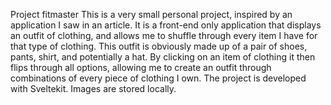 Project fitmaster
This is a very small personal project, inspired by an application I saw in an article. It is a front-end only application that displays an outfit of clothing, and allows me to shuffle through every item I have for that type of clothing. This outfit is obviously made up of a pair of shoes, pants, shirt, and potentially a hat. By clicking on an item of clothing it then flips through all options, allowing me to create an outfit through combinations of every piece of clothing I own. 
The project is developed with Sveltekit. Images are stored locally. 
